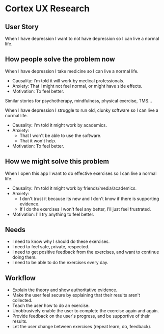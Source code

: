 # Cortex UX Research
## User Story
When I have depression I want to not have depression so I can live a normal life.

## How people solve the problem now
When I have depression I take medicine so I can live a normal life.
- Causality: I'm told it will work by medical professionals.
- Anxiety: That I might not feel normal, or might have side effects.
- Motivation: To feel better.

Similar stories for psychotherapy, mindfulness, physical exercise, TMS...

When I have depression I struggle to run old, clunky software so I can live a normal life.
- Causality: I'm told it might work by academics.
- Anxiety:
  - That I won't be able to use the software.
  - That it won't help.
- Motivation: To feel better.

## How we might solve this problem
When I open this app I want to do effective exercises so I can live a normal life.
- Causality: I'm told it might work by friends/media/academics.
- Anxiety:
  - I don't trust it because its new and I don't know if there is supporting evidence.
  - If I do the exercises I won't feel any better, I'll just feel frustrated.
- Motivation: I'll try anything to feel better.

## Needs
- I need to know why I should do these exercises.
- I need to feel safe, private, respected.
- I need to get positive feedback from the exercises, and want to continue doing them.
- I need to be able to do the exercises every day.

## Workflow
- Explain the theory and show authoritative evidence.
- Make the user feel secure by explaining that their results aren't collected.
- Teach the user how to do an exercise.
- Unobtrusively enable the user to complete the exercise again and again.
- Provide feedback on the user's progress, and be supportive of their results.
- Let the user change between exercises (repeat learn, do, feedback).
